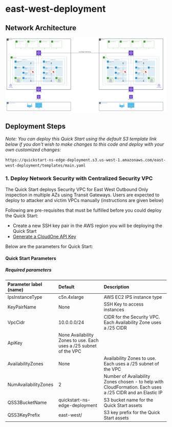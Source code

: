 # east-west-deployment

## Network Architecture

<img src="docs/east-west.png" name="Network Security East West Deployment">

## Deployment Steps

*Note: You can deploy this Quick Start using the default S3 template link below if you don't wish to make changes to this code and deploy with your own customized changes:*

`https://quickstart-ns-edge-deployment.s3.us-west-1.amazonaws.com/east-west-deployment/templates/main.yaml`
### 1. Deploy Network Security with Centralized Security VPC
The Quick Start deploys Security VPC for East West Outbound Only inspection in multiple AZs using Transit Gateways. Users are expected to deploy to attacker and victim VPCs manually (instructions are given below)

Following are pre-requisites that must be fulfilled before you could deploy the Quick Start:
- Create a new SSH key pair in the AWS region you will be deploying the Quick Start
- [Generate a CloudOne API Key](https://cloudone.trendmicro.com/docs/network-security/add_cloud_accounts_appliances/#generate-an-api-key)

Below are the parameters for Quick Start:
#### Quick Start Parameters

##### Required parameters
| Parameter label (name) | Default        | Description                                                    |
| :----------------------| :------------- | :------------------------------------------------------------- |
| IpsInstanceType    | c5n.4xlarge  | AWS EC2 IPS instance type |
| KeyPairName | None | SSH Key to access instances |
| VpcCidr    | 10.0.0.0/24 | CIDR for the Security VPC. Each Availability Zone uses a /25 CIDR |
| ApiKey    | None  Availability Zones to use. Each uses a /25 subnet of the VPC |
| AvailabilityZones  | None | Availability Zones to use. Each uses a /25 subnet of the VPC |
| NumAvailabilityZones    | 2 | Number of Availability Zones chosen - to help with CloudFormation. Each uses a /25 CIDR and an Elastic IP |
| QSS3BucketName    | quickstart-ns-edge-deployment | S3 bucket name for the Quick Start assets |
| QSS3KeyPrefix    | east-west/ | S3 key prefix for the Quick Start assets |